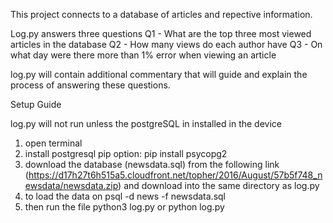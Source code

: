This project connects to a database of articles and repective information. 

Log.py answers three questions
Q1 - What are the top three most viewed articles in the database
Q2 - How many views do each author have 
Q3 - On what day were there more than 1% error when viewing an article

log.py will contain additional commentary that will guide and explain the process of answering these questions. 


Setup Guide

log.py will not run unless the postgreSQL in installed in the device
1. open terminal
2. install postgresql
	pip option: 
		pip install psycopg2
3. download the database (newsdata.sql) from the following link (https://d17h27t6h515a5.cloudfront.net/topher/2016/August/57b5f748_newsdata/newsdata.zip) and download into the same directory as log.py
4. to load the data on 
		psql -d news -f newsdata.sql
5. then run the file 
		python3 log.py
			or
		python log.py


